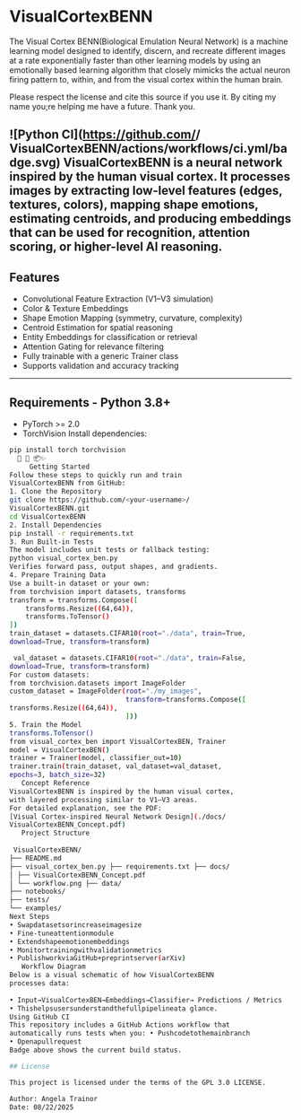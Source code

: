 # VisualCortexBENN
The Visual Cortex BENN(Biological Emulation Neural Network) is a machine learning model designed to identify, discern, and recreate different images at a rate exponentially faster than other learning models by using an emotionally based learning algorithm that closely mimicks the actual neuron firing pattern to, within, and from the visual cortex within the human brain. 

Please respect the license and cite this source if you use it. By citing my name you;re helping me have a future. Thank you.

![Python CI](https://github.com/<your-username>/
VisualCortexBENN/actions/workflows/ci.yml/badge.svg)
**VisualCortexBENN** is a neural network inspired by the
human visual cortex.
It processes images by extracting low-level features
(edges, textures, colors),
mapping shape emotions, estimating centroids, and producing
embeddings that can
be used for recognition, attention scoring, or higher-level
AI reasoning.
---
## Features
- Convolutional Feature Extraction (V1–V3 simulation)
- Color & Texture Embeddings
- Shape Emotion Mapping (symmetry, curvature, complexity)
- Centroid Estimation for spatial reasoning
- Entity Embeddings for classification or retrieval
- Attention Gating for relevance filtering
- Fully trainable with a generic Trainer class
- Supports validation and accuracy tracking
---
## Requirements - Python 3.8+
- PyTorch >= 2.0
- TorchVision
Install dependencies:
```bash
pip install torch torchvision
  🎨 🧠 📦✨
     Getting Started
Follow these steps to quickly run and train
VisualCortexBENN from GitHub:
1. Clone the Repository
git clone https://github.com/<your-username>/
VisualCortexBENN.git
cd VisualCortexBENN
2. Install Dependencies
pip install -r requirements.txt
3. Run Built-in Tests
The model includes unit tests or fallback testing:
python visual_cortex_ben.py
Verifies forward pass, output shapes, and gradients.
4. Prepare Training Data
Use a built-in dataset or your own:
from torchvision import datasets, transforms
transform = transforms.Compose([
    transforms.Resize((64,64)),
    transforms.ToTensor()
])
train_dataset = datasets.CIFAR10(root="./data", train=True,
download=True, transform=transform)

 val_dataset = datasets.CIFAR10(root="./data", train=False,
download=True, transform=transform)
For custom datasets:
from torchvision.datasets import ImageFolder
custom_dataset = ImageFolder(root="./my_images",
                             transform=transforms.Compose([
transforms.Resize((64,64)),
                             ]))
5. Train the Model
transforms.ToTensor()
from visual_cortex_ben import VisualCortexBEN, Trainer
model = VisualCortexBEN()
trainer = Trainer(model, classifier_out=10)
trainer.train(train_dataset, val_dataset=val_dataset,
epochs=3, batch_size=32)
   Concept Reference
VisualCortexBENN is inspired by the human visual cortex,
with layered processing similar to V1–V3 areas.
For detailed explanation, see the PDF:
[Visual Cortex-inspired Neural Network Design](./docs/
VisualCortexBENN_Concept.pdf)
   Project Structure
  
 VisualCortexBENN/
├── README.md
├── visual_cortex_ben.py ├── requirements.txt ├── docs/
│ ├── VisualCortexBENN_Concept.pdf
│ └── workflow.png ├── data/
├── notebooks/
├── tests/
└── examples/
Next Steps
• Swapdatasetsorincreaseimagesize
• Fine-tuneattentionmodule
• Extendshapeemotionembeddings
• Monitortrainingwithvalidationmetrics
• PublishworkviaGitHub+preprintserver(arXiv)
   Workflow Diagram
Below is a visual schematic of how VisualCortexBENN
processes data:
  
• Input→VisualCortexBEN→Embeddings→Classifier→ Predictions / Metrics
• Thishelpsusersunderstandthefullpipelineata glance.
Using GitHub CI
This repository includes a GitHub Actions workflow that
automatically runs tests when you: • Pushcodetothemainbranch
• Openapullrequest
Badge above shows the current build status.

## License

This project is licensed under the terms of the GPL 3.0 LICENSE.

Author: Angela Trainor
Date: 08/22/2025

